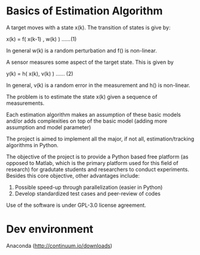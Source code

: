 Basics of Estimation Algorithm
====================

A target moves with a state x(k). The transition of states is give by:

x(k) = f( x(k-1) , w(k) ) ......(1)

In general w(k) is a random perturbation and f() is non-linear.

A sensor measures some aspect of the target state. This is given by

y(k) = h( x(k), v(k) ) ...... (2)

In general, v(k) is a random error in the measurement and h() is non-linear.

The problem is to estimate the state x(k) given a sequence of measurements.

Each estimation algorithm makes an assumption of these basic models and/or
adds complexities on top of the basic model (adding more assumption and model
parameter)

The project is aimed to implement all the major, if not all, estimation/tracking
algorithms in Python.

The objective of the project is to provide a Python based free platform (as opposed 
to Matlab, which is the primary platform used for this field of research) for 
gradutate students and researchers to conduct experiments. Besides this core objective, 
other advantages include:

1) Possible speed-up through parallelization (easier in Python)
2) Develop standardized test cases and peer-review of codes

Use of the software is under GPL-3.0 license agreement.

Dev environment
===============

Anaconda (http://continuum.io/downloads)
